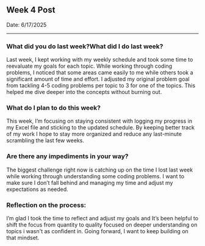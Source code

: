 ## Week 4 Post 

Date: 6/17/2025

---

### What did you do last week?What did I do last week?
Last week, I kept working with my weekly schedule and took some time to reevaluate my goals for each topic. While working through coding problems, I noticed that some areas came easily to me while others took a significant amount of time and effort. I adjusted my original problem goal from tackling 4-5 coding problems per topic to 3 for one of the topics. This helped me dive deeper into the concepts without burning out.

### What do I plan to do this week?
This week, I’m focusing on staying consistent with logging my progress in my Excel file and sticking to the updated schedule. By keeping better track of my work I hope to stay more organized and reduce any last-minute scrambling the last few weeks.

### Are there any impediments in your way?
The biggest challenge right now is catching up on the time I lost last week while working through understanding some coding problems. I want to make sure I don’t fall behind and managing my time and adjust my expectations as needed.

### Reflection on the process:
I’m glad I took the time to reflect and adjust my goals and It’s been helpful to shift the focus from quantity to quality focused on deeper understanding on topics i wasn't as confident in. Going forward, I want to keep building on that mindset.
